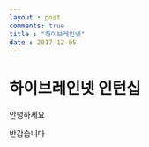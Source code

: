 ```yaml
---
layout : post
comments: true
title : "하이브레인넷"
date : 2017-12-05
---
```



하이브레인넷 인턴십
==================

안녕하세요

반갑습니다



